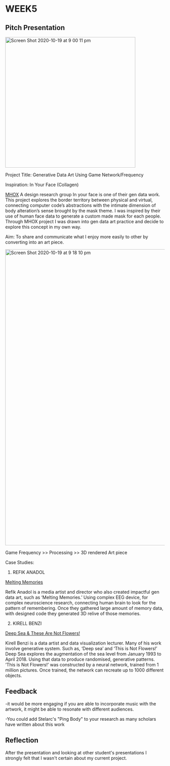 # WEEK5
## Pitch Presentation

<img width="411" alt="Screen Shot 2020-10-19 at 9 00 11 pm" src="https://user-images.githubusercontent.com/68723268/96430611-1c829100-124e-11eb-896d-f04f4a402167.png">

Project Title: Generative Data Art Using Game Network/Frequency

Inspiration: In Your Face (Collagen)

[MHOX](http://mhoxdesign.com/collagene-en.html)
A design research group
In your face is one of their gen data work. This
project explores the border territory between
physical and virtual, connecting computer code’s
abstractions with the intimate dimension of body
alteration’s sense brought by the mask theme.
I was inspired by their use of human face data to
generate a custom made mask for each people.
Through MHOX project I was drawn into gen
data art practice and decide to explore this
concept in my own way.

Aim: To share and communicate what I enjoy more easily to other by converting into an art piece.

<img width="932" alt="Screen Shot 2020-10-19 at 9 18 10 pm" src="https://user-images.githubusercontent.com/68723268/96432427-9ca9f600-1250-11eb-9367-8312479fd6df.png">

Game Frequency >> Processing >> 3D rendered Art piece

Case Studies: 

1. REFIK ANADOL

[Melting Memories](http://refikanadol.com/works/meltingmemories/)

Refik Anadol is a media artist and
director who also created impactful gen
data art, such as ‘Melting Memories.’
Using complex EEG device, for complex
neuroscience research, connecting
human brain to look for the pattern of
remembering. Once they gathered large
amount of memory data, with designed
code they generated 3D relive of those
memories.

2. KIRELL BENZI

[Deep Sea & These Are Not Flowers!](https://www.kirellbenzi.com/)

Kirell Benzi is a data artist and data
visualization lecturer. Many of his work
involve generative system. Such as, ‘Deep
sea’ and ‘This is Not Flowers!’ Deep Sea
explores the augmentation of the sea
level from January 1993 to April 2018.
Using that data to produce randomised,
generative patterns. ‘This is Not Flowers!’
was constructed by a neural network,
trained from 1 million pictures. Once
trained, the network can recreate up to
1000 different objects.

## Feedback
-it would be more engaging if you are able to incorporate music with the artwork, it might be able to resonate with different audiences.

-You could add Stelarc's "Ping Body" to your research as many scholars have written about this work

## Reflection
After the presentation and looking at other student's presentations I strongly felt that I wasn't certain about my current project. 
